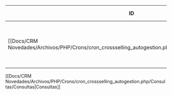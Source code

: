 | ID<br>                                                                                             | Tipo   | Archivo Origen                                                                                                                | Modulo Funcional             | Base de Datos    | Tablas Afectadas | Joins | Objetivo                                                         | Impacto   | Observacion |
| -------------------------------------------------------------------------------------------------- | ------ | ----------------------------------------------------------------------------------------------------------------------------- | ---------------------------- | ---------------- | ---------------- | ----- | ---------------------------------------------------------------- | --------- | ----------- |
| [[Docs/CRM Novedades/Archivos/PHP/Crons/cron_crossselling_autogestion.php/Consultas/UPDATE/Q001\|Q001]] | UPDATE | [[Docs/CRM Novedades/Archivos/PHP/Crons/cron_crossselling_autogestion.php/Consultas/Consultas\|cron_crossselling_autogestion.php]] | Asignación Cross Autogestión | gyssrl_novedades | sw_diashabiles   | -     | Marcar operación original como reasignada para evitar duplicados | Escritura |             |

[[Docs/CRM Novedades/Archivos/PHP/Crons/cron_crossselling_autogestion.php/Consultas/Consultas|Consultas]]